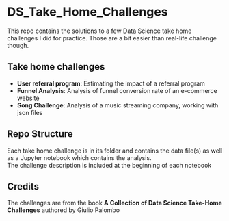 # DS_Take_Home_Challenges
This repo contains the solutions to a few Data Science take home challenges I did for practice. Those are a bit easier than real-life challenge though.
<br>

## Take home challenges
- __User referral program__: Estimating the impact of a referral program
- __Funnel Analysis__: Analysis of funnel conversion rate of an e-commerce website
- __Song Challenge__: Analysis of a music streaming company, working with json files

## Repo Structure
Each take home challenge is in its folder and contains the data file(s) as well as a Jupyter notebook which contains the analysis.
<br> The challenge description is included at the beginning of each notebook

## Credits
The challenges are from the book __A Collection of Data Science Take-Home Challenges__ authored by Giulio Palombo
